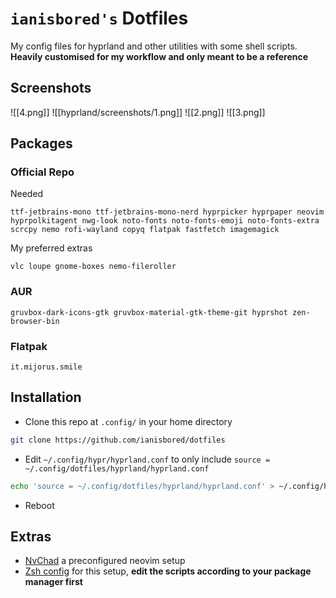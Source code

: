 # **`ianisbored's` Dotfiles**

My config files for hyprland and other utilities with some shell scripts. **Heavily customised for my workflow and only meant to be a reference**

## Screenshots
![[4.png]]
![[hyprland/screenshots/1.png]]
![[2.png]]
![[3.png]]

## Packages

### Official Repo
Needed
```
ttf-jetbrains-mono ttf-jetbrains-mono-nerd hyprpicker hyprpaper neovim hyprpolkitagent nwg-look noto-fonts noto-fonts-emoji noto-fonts-extra scrcpy nemo rofi-wayland copyq flatpak fastfetch imagemagick
```

My preferred extras
```
vlc loupe gnome-boxes nemo-fileroller
```

### AUR
```
gruvbox-dark-icons-gtk gruvbox-material-gtk-theme-git hyprshot zen-browser-bin
```

### Flatpak
```
it.mijorus.smile
```

## Installation

- Clone this repo at `.config/` in your home directory

```bash
git clone https://github.com/ianisbored/dotfiles
```

- Edit `~/.config/hypr/hyprland.conf` to only include `source = ~/.config/dotfiles/hyprland/hyprland.conf`
```bash
echo 'source = ~/.config/dotfiles/hyprland/hyprland.conf' > ~/.config/hypr/hyprland.conf
```

- Reboot

## Extras

- [NvChad](https://nvchad.com/) a preconfigured neovim setup
- [Zsh config](https://github.com/pixegami/terminal-profile) for this setup, **edit the scripts according to your package manager first**